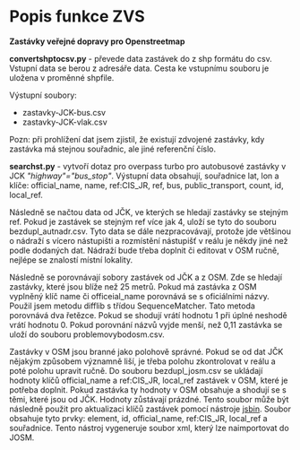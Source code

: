 # Popis funkce ZVS
**Zastávky veřejné dopravy pro Openstreetmap**

**convertshptocsv.py** - převede data zastávek do z shp formátu do csv.
Vstupní data se berou z adresáře data. Cesta ke vstupnímu souboru je uložena v proměnné shpfile.

Výstupní soubory: 
-  zastavky-JCK-bus.csv
-  zastavky-JCK-vlak.csv
                 
Pozn: při prohlížení dat jsem zjistil, že existují zdvojené zastávky, kdy zastávka má stejnou souřadnic, ale jiné referenční číslo.

**searchst.py** - vytvoří dotaz pro overpass turbo pro autobusové zastávky v JCK *"highway"="bus_stop"*.
Výstupní data obsahují, souřadnice lat, lon a klíče: official_name, name, ref:CIS_JR, ref, bus, public_transport, count, id, local_ref.

Následně se načtou data od JČK, ve kterých se hledají zastávky se stejným ref. Pokud je zastávek se stejným ref více jak 4, uloží se tyto 
do souboru bezdupl_autnadr.csv. Tyto data se dále nezpracovávají, protože jde většinou o nádraží s vícero nástupišti a rozmístění 
nástupišť v reálu je někdy jiné než podle dodaných dat. Nádraží bude třeba doplnit či editovat v OSM ručně, nejlépe se znalostí 
místní lokality.

Následně se porovnávají sobory zastávek od JČK a z OSM. Zde se hledají zastávky, které jsou blíže než 25 metrů.
Pokud má zastávka z OSM vyplněný klíč name či officeial_name porovnává se s oficiálními názvy. Použil jsem metodu difflib s třídou SequenceMatcher. Tato metoda porovnává dva řetězce. Pokud se shodují vrátí hodnotu 1 při úplné neshodě vrátí hodnotu 0. Pokud porovnání názvů vyjde menší, než 0,11 zastávka se uloží do souboru problemovybodosm.csv.

Zastávky v OSM jsou branné jako polohově správné. Pokud se od dat JČK nějakým způsobem významně liší, je třeba polohu zkontrolovat v reálu a poté polohu upravit ručně.
Do souboru bezdupl_josm.csv se ukládají hodnoty klíčů official_name a ref:CIS_JR, local_ref zastávek v OSM, které je potřeba doplnit. Pokud zastávka ty hodnoty v OSM obsahuje a shodují se s těmi, které jsou od JČK. Hodnoty zůstávají prázdné. Tento soubor může být následně použit pro aktualizaci klíčů zastávek pomocí nástroje [jsbin](https://community.openstreetmap.org/t/editing-osm-tags-poi-data-in-a-spreadsheet/96843).
Soubor obsahuje tyto prvky: element, id, official_name, ref:CIS_JR, local_ref a souřadnice.
Tento nástroj vygeneruje soubor xml, který lze naimportovat do JOSM.
